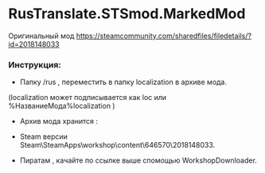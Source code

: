 # RusTranslate.STSmod.MarkedMod
Оригинальный мод https://steamcommunity.com/sharedfiles/filedetails/?id=2018148033
### Инструкция:

- Папку /rus , переместить в папку localization в архиве мода.

(localization может подписывается как loc или %НазваниеМода%localization )

- Архив мода xранится :

- Steam версии Steam\SteamApps\workshop\content\646570\2018148033.

- Пиратам , качайте по ссылке выше спомощью WorkshopDownloader.


